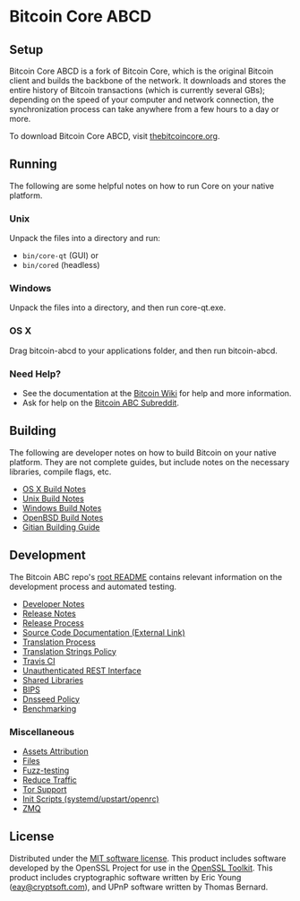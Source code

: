 Bitcoin Core ABCD
=====================

Setup
---------------------
Bitcoin Core ABCD is a fork of Bitcoin Core, which is the original Bitcoin client and builds the backbone of the network. It downloads and stores the entire history of Bitcoin transactions (which is currently several GBs); depending on the speed of your computer and network connection, the synchronization process can take anywhere from a few hours to a day or more.

To download Bitcoin Core ABCD, visit [thebitcoincore.org](http://thebitcoincore.org/).

Running
---------------------
The following are some helpful notes on how to run Core on your native platform.

### Unix

Unpack the files into a directory and run:

- `bin/core-qt` (GUI) or
- `bin/cored` (headless)

### Windows

Unpack the files into a directory, and then run core-qt.exe.

### OS X

Drag bitcoin-abcd to your applications folder, and then run bitcoin-abcd.

### Need Help?

* See the documentation at the [Bitcoin Wiki](https://en.bitcoin.it/wiki/Main_Page)
for help and more information.
* Ask for help on the [Bitcoin ABC Subreddit](https://www.reddit.com/r/BitcoinABC/).

Building
---------------------
The following are developer notes on how to build Bitcoin on your native platform. They are not complete guides, but include notes on the necessary libraries, compile flags, etc.

- [OS X Build Notes](build-osx.md)
- [Unix Build Notes](build-unix.md)
- [Windows Build Notes](build-windows.md)
- [OpenBSD Build Notes](build-openbsd.md)
- [Gitian Building Guide](gitian-building.md)

Development
---------------------
The Bitcoin ABC repo's [root README](/README.md) contains relevant information on the development process and automated testing.

- [Developer Notes](developer-notes.md)
- [Release Notes](release-notes.md)
- [Release Process](release-process.md)
- [Source Code Documentation (External Link)](https://dev.visucore.com/bitcoin/doxygen/)
- [Translation Process](translation_process.md)
- [Translation Strings Policy](translation_strings_policy.md)
- [Travis CI](travis-ci.md)
- [Unauthenticated REST Interface](REST-interface.md)
- [Shared Libraries](shared-libraries.md)
- [BIPS](bips.md)
- [Dnsseed Policy](dnsseed-policy.md)
- [Benchmarking](benchmarking.md)

### Miscellaneous
- [Assets Attribution](assets-attribution.md)
- [Files](files.md)
- [Fuzz-testing](fuzzing.md)
- [Reduce Traffic](reduce-traffic.md)
- [Tor Support](tor.md)
- [Init Scripts (systemd/upstart/openrc)](init.md)
- [ZMQ](zmq.md)

License
---------------------
Distributed under the [MIT software license](/COPYING).
This product includes software developed by the OpenSSL Project for use in the [OpenSSL Toolkit](https://www.openssl.org/). This product includes
cryptographic software written by Eric Young ([eay@cryptsoft.com](mailto:eay@cryptsoft.com)), and UPnP software written by Thomas Bernard.
